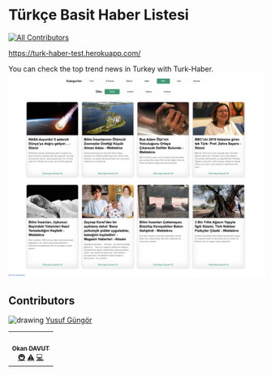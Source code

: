 # Türkçe Basit Haber Listesi
<!-- ALL-CONTRIBUTORS-BADGE:START - Do not remove or modify this section -->
[![All Contributors](https://img.shields.io/badge/all_contributors-1-orange.svg?style=flat-square)](#contributors-)
<!-- ALL-CONTRIBUTORS-BADGE:END -->


https://turk-haber-test.herokuapp.com/

You can check the top trend news in Turkey with Turk-Haber.
![Alt Text](./public/readme-screenshot.png)

## Contributors
<img src="https://avatars0.githubusercontent.com/u/40248363?s=460&v=4" alt="drawing" width="100" height="100"/>
<a href="https://github.com/yusfgungor" target="_blank" rel="some text">Yusuf Güngör</a>
<!-- ALL-CONTRIBUTORS-LIST:START - Do not remove or modify this section -->
<!-- prettier-ignore-start -->
<!-- markdownlint-disable -->
<table>
  <tr>
    <td align="center"><a href="https://medium.com/@okandavut"><img src="https://avatars3.githubusercontent.com/u/10600157?v=4" width="100px;" alt=""/><br /><sub><b>Okan DAVUT</b></sub></a><br /><a href="#infra-okandavut" title="Infrastructure (Hosting, Build-Tools, etc)">🚇</a> <a href="https://github.com/okandavut/turk-haber/commits?author=okandavut" title="Tests">⚠️</a> <a href="https://github.com/okandavut/turk-haber/commits?author=okandavut" title="Code">💻</a></td>
  </tr>
</table>

<!-- markdownlint-enable -->
<!-- prettier-ignore-end -->
<!-- ALL-CONTRIBUTORS-LIST:END -->
